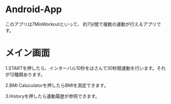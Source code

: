 # Android-App

このアプリは7MinWorkoutといって、
約7分間で複数の運動が行えるアプリです。
# メイン画面
1.STARTを押したら、インターバル10秒をはさんで30秒間運動を行います。それが12種類あります。

2.BMI Caluculatorを押したらBMIを測定できます。

3.Historyを押したら運動履歴が参照できます。

